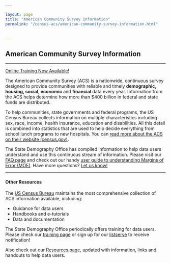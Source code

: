 ```yaml
---

layout: page
title: "American Community Survey Information"
permalink: "/census-acs/american-community-survey-information.html"

    
---
```

## American Community Survey Information

- - -
[Online Training Now Available!](/demography/training.html)

The American Community Survey (ACS) is a nationwide, continuous survey designed to provide communities with reliable and timely **demographic, housing, social, economic** and **financial** data every year. Information from the ACS helps determine how more than $400 billion in federal and state funds are distributed.

To help communities, state governments and federal programs, the US Census Bureau collects information on multiple characteristics including sex, race, income, health insurance, education and disabilities. All this detail is combined into statistics that are used to help decide everything from school lunch programs to new hospitals. You can [read more about the ACS on their website (census.gov)](http://www.census.gov/programs-surveys/acs/).

The State Demography Office has compiled information to help data users understand and use this continuous stream of information. Please visit our [FAQ page](/census-acs/american-community-survey-frequently-asked-questions.html) and check out our handy [user guide to understanding Margins of Error (MOE)](/demography/understanding-margins-error.html). Have more questions? [Let us know!](mailto:barbara.musick@state.co.us)

- - -

#### Other Resources

The [US Census Bureau](http://www.census.gov/en.html) maintains the most comprehensive collection of ACS information available, including:
- Guidance for data users
- Handbooks and e-tutorials
- Data and documentation

The State Demography Office periodically offers training for data users. Please check our [training page](/demography/training.html) or sign up for our [listserve](https://dola.colorado.gov/list_server/demography_signup.jsf) to receive notification!

Also check out our [Resources page](/demography/index.html), updated with information, links and handouts to help data users.